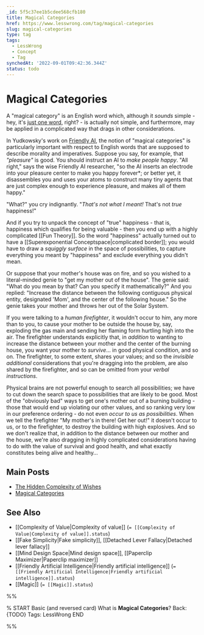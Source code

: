 ```yaml
---
_id: 5f5c37ee1b5cdee568cfb180
title: Magical Categories
href: https://www.lesswrong.com/tag/magical-categories
slug: magical-categories
type: tag
tags:
  - LessWrong
  - Concept
  - Tag
synchedAt: '2022-09-01T09:42:36.344Z'
status: todo
---
```


# Magical Categories

A "magical category" is an English word which, although it *sounds* simple - hey, it's [just one word](https://wiki.lesswrong.com/wiki/Minimum_message_length), right? - is actually not simple, and furthermore, may be applied in a complicated way that drags in other considerations.

In Yudkowsky's work on [Friendly AI](https://wiki.lesswrong.com/wiki/Friendly_AI), the notion of "magical categories" is particularly important with respect to English words that are supposed to describe morality and imperatives. Suppose you say, for example, that *"pleasure"* is good. You should instruct an AI to *make people happy*. "All right," says the wise Friendly AI researcher, "so the AI inserts an electrode into your pleasure center to make you happy forever*; or better yet, it disassembles you and uses your atoms to construct many tiny agents that are just complex enough to experience pleasure, and makes all of them happy."

"What?" you cry indignantly. "*That's not what I meant!* That's not *true* happiness!"

And if you try to unpack the concept of "true" happiness - that is, happiness which qualifies for being valuable - then you end up with a highly complicated [[Fun Theory]]. So the word "happiness" actually turned out to have a [[Superexponential Conceptspace|complicated border]]; you would have to draw a *squiggly surface* in the space of possibilities, to capture everything you meant by "happiness" and exclude everything you didn't mean.

Or suppose that your mother's house was on fire, and so you wished to a literal-minded genie to "get my mother out of the house". The genie said: "What do you mean by that? Can you specify it mathematically?" And you replied: "Increase the distance between the following contiguous physical entity, designated 'Mom', and the center of the following house." So the genie takes your mother and throws her out of the Solar System.

If you were talking to a *human firefighter*, it wouldn't occur to him, any more than to you, to cause your mother to be outside the house by, say, exploding the gas main and sending her flaming form hurtling high into the air. The firefighter understands explicitly that, in *addition* to wanting to increase the distance between your mother and the center of the burning house, you want your mother to *survive*… in good physical condition, and so on. The firefighter, to some extent, shares your values; and so the *invisible additional* considerations that you're dragging into the problem, are also shared by the firefighter, and so can be omitted from your *verbal instructions*.

Physical brains are not powerful enough to search all possibilities; we have to cut down the search space to possibilities that are likely to be good. Most of the "obviously bad" ways to get one's mother out of a burning building - those that would end up violating our other values, and so ranking very low in our preference ordering - do not even *occur to us as possibilities*. When we tell the firefighter "My mother's in there! Get her out!" it doesn't occur to us, or to the firefighter, to destroy the building with high explosives. And so we don't realize that, in addition to the distance between our mother and the house, we're also dragging in highly complicated considerations having to do with the value of survival and good health, and what exactly constitutes being alive and healthy…

## Main Posts

- [The Hidden Complexity of Wishes](http://lesswrong.com/lw/ld/the_hidden_complexity_of_wishes/)
- [Magical Categories](http://lesswrong.com/lw/td/magical_categories/)

## See Also

- [[Complexity of Value|Complexity of value]] (`= [[Complexity of Value|Complexity of value]].status`)
- [[Fake Simplicity|Fake simplicity]], [[Detached Lever Fallacy|Detached lever fallacy]]
- [[Mind Design Space|Mind design space]], [[Paperclip Maximizer|Paperclip maximizer]]
- [[Friendly Artificial Intelligence|Friendly artificial intelligence]] (`= [[Friendly Artificial Intelligence|Friendly artificial intelligence]].status`)
- [[Magic]] (`= [[Magic]].status`)


%%

% START
Basic (and reversed card)
What is **Magical Categories**?
Back: {TODO}
Tags: LessWrong
END

%%
	
